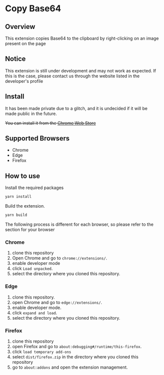 # Copy Base64

## Overview

This extension copies Base64 to the clipboard by right-clicking on an image present on the page

## Notice

This extension is still under development and may not work as expected.
If this is the case, please contact us through the website listed in the developer's profile

## Install

It has been made private due to a glitch, and it is undecided if it will be made public in the future.

~~You can install it from the [Chrome Web Store](https://chromewebstore.google.com/detail/copy-base64/blcalgpiemmbilniidphglhhmdilfpcm)~~

## Supported Browsers

- Chrome
- Edge
- Firefox

## How to use

Install the required packages

```bash
yarn install
```

Build the extension.

```bash
yarn build
```

The following process is different for each browser, so please refer to the section for your browser

### Chrome

1. clone this repository
2. Open Chrome and go to `chrome://extensions/`.
3. enable developer mode
4. click `Load unpacked`.
5. select the directory where you cloned this repository.

### Edge

1. clone this repository.
2. open Chrome and go to `edge://extensions/`.
3. enable developer mode.
4. click `expand and load`.
5. select the directory where you cloned this repository.

### Firefox

1. clone this repository
2. open Firefox and go to `about:debugging#/runtime/this-firefox`.
3. click `load temporary add-ons`
4. select `dist/firefox.zip` in the directory where you cloned this repository
5. go to `about:addons` and open the extension management.
